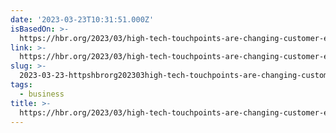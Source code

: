 ```yaml
---
date: '2023-03-23T10:31:51.000Z'
isBasedOn: >-
  https://hbr.org/2023/03/high-tech-touchpoints-are-changing-customer-experience#sq_hc87dh2uph
link: >-
  https://hbr.org/2023/03/high-tech-touchpoints-are-changing-customer-experience#sq_hc87dh2uph
slug: >-
  2023-03-23-httpshbrorg202303high-tech-touchpoints-are-changing-customer-experiencesqhc87dh2uph
tags:
  - business
title: >-
  https://hbr.org/2023/03/high-tech-touchpoints-are-changing-customer-experience#sq_hc87dh2uph
---
```


